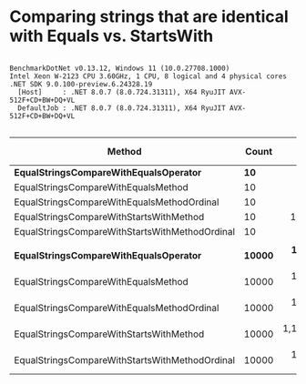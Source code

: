 # Comparing strings that are identical with Equals vs. StartsWith


```

BenchmarkDotNet v0.13.12, Windows 11 (10.0.27708.1000)
Intel Xeon W-2123 CPU 3.60GHz, 1 CPU, 8 logical and 4 physical cores
.NET SDK 9.0.100-preview.6.24328.19
  [Host]     : .NET 8.0.7 (8.0.724.31311), X64 RyuJIT AVX-512F+CD+BW+DQ+VL
  DefaultJob : .NET 8.0.7 (8.0.724.31311), X64 RyuJIT AVX-512F+CD+BW+DQ+VL


```
| Method                                         | Count | Mean            | Error         | StdDev        | Ratio | RatioSD | Allocated | Alloc Ratio |
|----------------------------------------------- |------ |----------------:|--------------:|--------------:|------:|--------:|----------:|------------:|
| **EqualStringsCompareWithEqualsOperator**          | **10**    |        **85.53 ns** |      **1.749 ns** |      **2.149 ns** |  **1.00** |    **0.00** |         **-** |          **NA** |
| EqualStringsCompareWithEqualsMethod            | 10    |        83.02 ns |      1.238 ns |      1.033 ns |  0.98 |    0.03 |         - |          NA |
| EqualStringsCompareWithEqualsMethodOrdinal     | 10    |        82.89 ns |      1.543 ns |      1.585 ns |  0.97 |    0.02 |         - |          NA |
| EqualStringsCompareWithStartsWithMethod        | 10    |     1,419.01 ns |     25.420 ns |     34.795 ns | 16.63 |    0.59 |         - |          NA |
| EqualStringsCompareWithStartsWithMethodOrdinal | 10    |        97.54 ns |      1.960 ns |      3.220 ns |  1.15 |    0.05 |         - |          NA |
|                                                |       |                 |               |               |       |         |           |             |
| **EqualStringsCompareWithEqualsOperator**          | **10000** |   **156,852.44 ns** |  **3,001.269 ns** |  **2,660.547 ns** |  **1.00** |    **0.00** |         **-** |          **NA** |
| EqualStringsCompareWithEqualsMethod            | 10000 |   157,177.70 ns |  2,994.616 ns |  3,075.250 ns |  1.01 |    0.02 |         - |          NA |
| EqualStringsCompareWithEqualsMethodOrdinal     | 10000 |   165,510.58 ns |  4,535.054 ns | 12,791.201 ns |  1.03 |    0.03 |         - |          NA |
| EqualStringsCompareWithStartsWithMethod        | 10000 | 1,181,338.61 ns | 12,216.081 ns | 11,426.930 ns |  7.53 |    0.14 |       1 B |          NA |
| EqualStringsCompareWithStartsWithMethodOrdinal | 10000 |   179,651.18 ns |  3,583.731 ns |  4,784.178 ns |  1.15 |    0.03 |         - |          NA |
